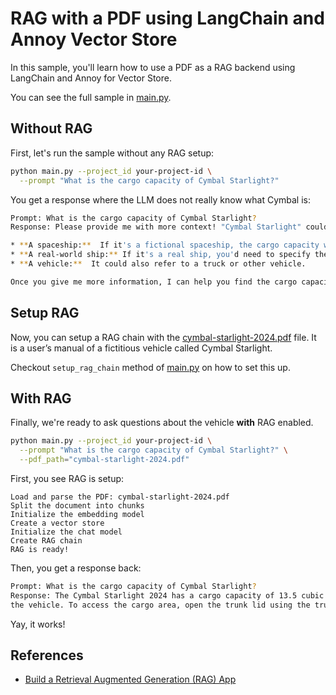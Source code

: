 # RAG with a PDF using LangChain and Annoy Vector Store 

In this sample, you'll learn how to use a PDF as a RAG backend using LangChain and Annoy for Vector Store.

You can see the full sample in [main.py](main.py).

## Without RAG

First, let's run the sample without any RAG setup:

```sh
python main.py --project_id your-project-id \
  --prompt "What is the cargo capacity of Cymbal Starlight?"  
```

You get a response where the LLM does not really know what Cymbal is:

```sh
Prompt: What is the cargo capacity of Cymbal Starlight?
Response: Please provide me with more context! "Cymbal Starlight" could refer to many things, such as:

* **A spaceship:**  If it's a fictional spaceship, the cargo capacity would be determined by the story's creator. 
* **A real-world ship:** If it's a real ship, you'd need to specify the type of ship and its name (e.g., "Cymbal Starlight" cargo ship, "Cymbal Starlight" yacht). 
* **A vehicle:**  It could also refer to a truck or other vehicle. 

Once you give me more information, I can help you find the cargo capacity. 
```

## Setup RAG

Now, you can setup a RAG chain with the [cymbal-starlight-2024.pdf](./cymbal-starlight-2024.pdf) file. 
It is a user’s manual of a fictitious vehicle called Cymbal Starlight.

Checkout `setup_rag_chain` method of [main.py](main.py) on how to set this up.

## With RAG

Finally, we're ready to ask questions about the vehicle **with** RAG enabled.

```sh
python main.py --project_id your-project-id \
  --prompt "What is the cargo capacity of Cymbal Starlight?" \
  --pdf_path="cymbal-starlight-2024.pdf"
```

First, you see RAG is setup:

```shell
Load and parse the PDF: cymbal-starlight-2024.pdf
Split the document into chunks
Initialize the embedding model
Create a vector store
Initialize the chat model
Create RAG chain
RAG is ready!
```

Then, you get a response back: 

```sh
Prompt: What is the cargo capacity of Cymbal Starlight?
Response: The Cymbal Starlight 2024 has a cargo capacity of 13.5 cubic feet. The cargo area is located in the trunk of 
the vehicle. To access the cargo area, open the trunk lid using the trunk release lever located in the driver's footwell. 
```

Yay, it works!

## References

* [Build a Retrieval Augmented Generation (RAG) App](https://python.langchain.com/v0.2/docs/tutorials/pdf_qa/)
